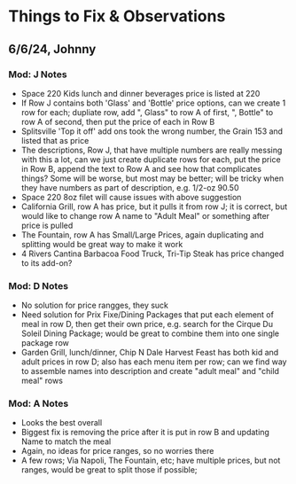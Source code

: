 # Things to Fix & Observations
## 6/6/24, Johnny
### Mod: J Notes
- Space 220 Kids lunch and dinner beverages price is listed at 220
- If Row J contains both 'Glass' and 'Bottle' price options, can we create 1 row for each; dupliate row, add ", Glass" to row A of first, ", Bottle" to row A of second, then put the price of each in Row B
- Splitsville 'Top it off' add ons took the wrong number, the Grain 153 and listed that as price
- The descriptions, Row J, that have multiple numbers are really messing with this a lot, can we just create duplicate rows for each, put the price in Row B, append the text to Row A and see how that complicates things? Some will be worse, but most may be better; will be tricky when they have numbers as part of description, e.g. 1/2-oz 90.50
- Space 220 8oz filet will cause issues with above suggestion
- California Grill, row A has price, but it pulls it from row J; it is correct, but would like to change row A name to "Adult Meal" or something after price is pulled
- The Fountain, row A has Small/Large Prices, again duplicating and splitting would be great way to make it work
- 4 Rivers Cantina Barbacoa Food Truck, Tri-Tip Steak has price changed to its add-on?

### Mod: D Notes
- No solution for price rangges, they suck
- Need solution for Prix Fixe/Dining Packages that put each element of meal in row D, then get their own price, e.g. search for the Cirque Du Soleil Dining Package; would be great to combine them into one single package row
- Garden Grill, lunch/dinner, Chip N Dale Harvest Feast has both kid and adult prices in row D; also has each menu item per row; can we find way to assemble names into description and create "adult meal" and "child meal" rows

### Mod: A Notes
- Looks the best overall
- Biggest fix is removing the price after it is put in row B and updating Name to match the meal
- Again, no ideas for price ranges, so no worries there
- A few rows; Via Napoli, The Fountain, etc; have multiple prices, but not ranges, would be great to split those if possible;
